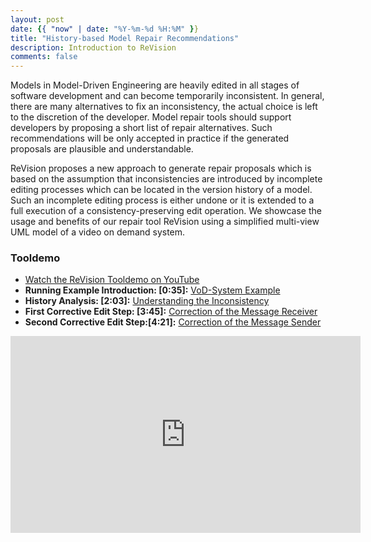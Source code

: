 ```yaml
---
layout: post
date: {{ "now" | date: "%Y-%m-%d %H:%M" }}
title: "History-based Model Repair Recommendations"
description: Introduction to ReVision
comments: false
---
```


Models in Model-Driven Engineering are heavily edited in all stages of software development and can become temporarily inconsistent. In general, there are many alternatives to fix an inconsistency, the actual choice is left to the discretion of the developer. Model repair tools should support developers by proposing a short list of repair alternatives. Such recommendations will be only accepted in practice if the generated proposals are plausible and understandable. 

ReVision proposes a new approach to generate repair proposals which is based on the assumption that inconsistencies are introduced by incomplete editing processes which can be located in the version history of a model. Such an incomplete editing process is either  undone or it is extended to a full execution of a consistency-preserving edit operation. We showcase the usage and benefits of our repair tool ReVision using a simplified multi-view UML model of a video on demand system.

### Tooldemo

* <a href="https://youtu.be/k2OaGVwBnf8" target="new">Watch the ReVision Tooldemo on YouTube</a>
* <strong>Running Example Introduction: &#91;0:35&#93;:</strong> <a href="https://youtu.be/k2OaGVwBnf8?t=35" target="new">VoD-System Example</a>
* <strong>History Analysis: &#91;2:03&#93;:</strong> <a href="https://youtu.be/k2OaGVwBnf8?t=123" target="new">Understanding the Inconsistency</a>
* <strong>First Corrective Edit Step: &#91;3:45&#93;:</strong> <a href="https://youtu.be/k2OaGVwBnf8?t=225" target="new">Correction of the Message Receiver</a>
* <strong>Second Corrective Edit Step:&#91;4:21&#93;:</strong> <a href="https://youtu.be/k2OaGVwBnf8?t=261" target="new">Correction of the Message Sender</a>

<iframe width="560" height="315" src="https://www.youtube.com/embed/k2OaGVwBnf8" frameborder="0" allowfullscreen></iframe>
